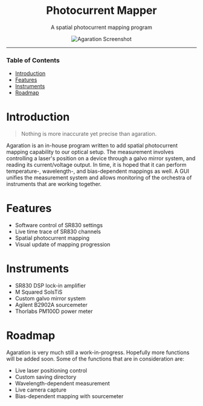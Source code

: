 <div align="center">
  
# Photocurrent Mapper

A spatial photocurrent mapping program

![Agaration Screenshot](https://github.com/juzhyo/agaration/blob/main/screenshots/run.gif)

</div>

---

### Table of Contents
- [Introduction](#introduction)
- [Features](#features)
- [Instruments](#instruments)
- [Roadmap](#roadmap)

# Introduction
> Nothing is more inaccurate yet precise than agaration.

Agaration is an in-house program written to add spatial photocurrent mapping capability 
to our optical setup. The measurement involves controlling a laser's position on a device 
through a galvo mirror system, and reading its current/voltage output. In time, it is hoped 
that it can perform temperature-, wavelength-, and bias-dependent mappings as well. A GUI 
unifies the measurement system and allows monitoring of the orchestra of instruments that 
are working together.

# Features
- Software control of SR830 settings
- Live time trace of SR830 channels
- Spatial photocurrent mapping
- Visual update of mapping progression


# Instruments
+ SR830 DSP lock-in amplifier
+ M Squared SolsTiS
+ Custom galvo mirror system
+ Agilent B2902A sourcemeter
+ Thorlabs PM100D power meter


# Roadmap
Agaration is very much still a work-in-progress. Hopefully more functions 
will be added soon. Some of the functions that are in consideration are:

+ Live laser positioning control
+ Custom saving directory
+ Wavelength-dependent measurement
+ Live camera capture
+ Bias-dependent mapping with sourcemeter



